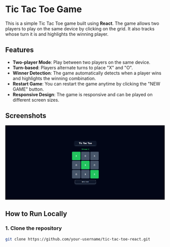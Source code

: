 # Tic Tac Toe Game

This is a simple Tic Tac Toe game built using **React**. The game allows two players to play on the same device by clicking on the grid. It also tracks whose turn it is and highlights the winning player.

## Features

- **Two-player Mode**: Play between two players on the same device.
- **Turn-based**: Players alternate turns to place "X" and "O".
- **Winner Detection**: The game automatically detects when a player wins and highlights the winning combination.
- **Restart Game**: You can restart the game anytime by clicking the "NEW GAME" button.
- **Responsive Design**: The game is responsive and can be played on different screen sizes.

## Screenshots

![Tic Tac Toe Game](https://github.com/Kaushik-123-p/Tic_Tac_Toe_Game/blob/master/images/02.png)

## How to Run Locally

### 1. Clone the repository

```bash
git clone https://github.com/your-username/tic-tac-toe-react.git
